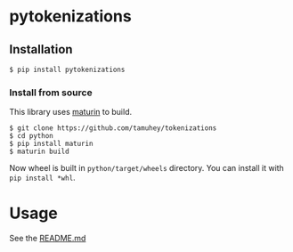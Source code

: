 # pytokenizations

## Installation

```bash
$ pip install pytokenizations
```

### Install from source

This library uses [maturin](https://github.com/PyO3/maturin) to build.

```console
$ git clone https://github.com/tamuhey/tokenizations
$ cd python
$ pip install maturin
$ maturin build
```

Now wheel is built in `python/target/wheels` directory. You can install it with `pip install *whl`.

# Usage 

See the [README.md](../README.md)
